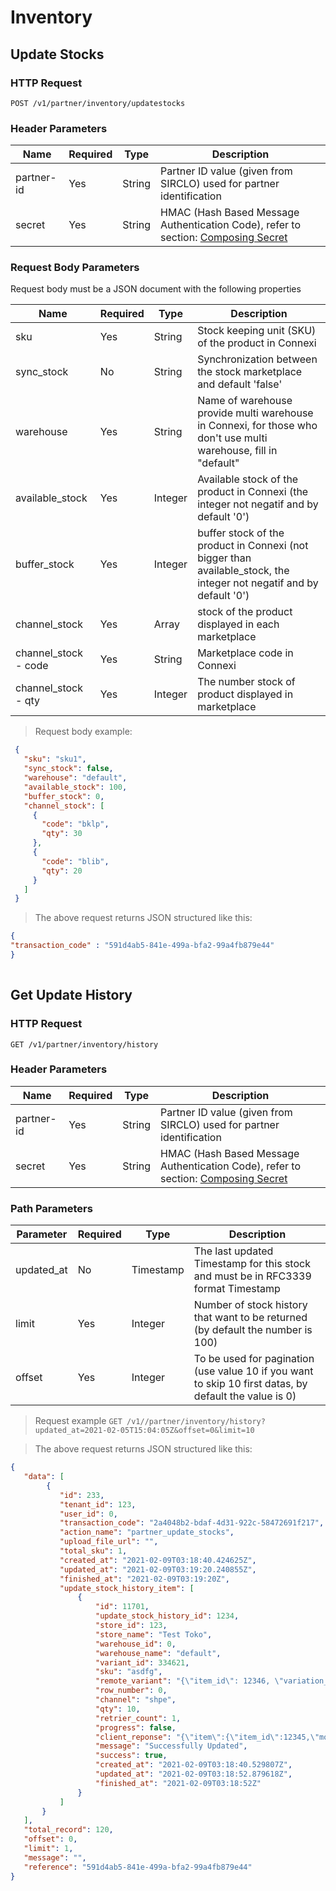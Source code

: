 # Inventory

## Update Stocks

### HTTP Request

`POST /v1/partner/inventory/updatestocks`

### Header Parameters

| Name       | Required | Type   | Description                      |
| ---------- | -------- | ------ | ----------------------------------------------------------------------------------------------------------------- |
| partner-id | Yes      | String | Partner ID value (given from SIRCLO) used for partner identification                                              |
| secret     | Yes      | String | HMAC (Hash Based Message Authentication Code), refer to section: <a href="#composing-secret">Composing Secret</a> |

### Request Body Parameters

Request body must be a JSON document with the following properties

| Name                           | Required | Type   | Description                                   |
| ------------------------------ | -------- | ------ | --------------------------------------------- |
|sku| Yes | String | Stock keeping unit (SKU) of the product in Connexi |
|sync_stock| No | String | Synchronization between the stock marketplace and default 'false' |
|warehouse| Yes | String | Name of warehouse provide multi warehouse in Connexi, for those who don't use multi warehouse, fill in "default"|
|available_stock|Yes | Integer | Available stock of the product in Connexi (the integer not negatif and by default '0')|
|buffer_stock| Yes | Integer | buffer stock of the product in Connexi (not bigger than available_stock, the integer not negatif and by default '0')| 
| channel_stock | Yes | Array | stock of the product displayed in each marketplace|
|channel_stock - code| Yes | String | Marketplace code in Connexi | 
|channel_stock - qty | Yes | Integer | The number stock of product displayed in marketplace | 

> Request body example:

```json
 {
   "sku": "sku1", 
   "sync_stock": false, 
   "warehouse": "default", 
   "available_stock": 100, 
   "buffer_stock": 0, 
   "channel_stock": [ 
     {
       "code": "bklp", 
       "qty": 30 
     },
     {
       "code": "blib",
       "qty": 20
     }
   ]
 }
```

> The above request returns JSON structured like this:

```json
{
"transaction_code" : "591d4ab5-841e-499a-bfa2-99a4fb879e44"
}
 
```

## Get Update History

### HTTP Request

`GET /v1/partner/inventory/history`

### Header Parameters

| Name       | Required | Type   | Description                      |
| ---------- | -------- | ------ | ----------------------------------------------------------------------------------------------------------------- |
| partner-id | Yes      | String | Partner ID value (given from SIRCLO) used for partner identification                                              |
| secret     | Yes      | String | HMAC (Hash Based Message Authentication Code), refer to section: <a href="#composing-secret">Composing Secret</a> |

### Path Parameters

| Parameter | Required | Type    | Description                                                                                            |
| --------- | -------- | ------- | ------------------------------------------------------------------------------------------------------ |
|updated_at | No | Timestamp | The last updated Timestamp for this stock and must be in RFC3339 format Timestamp|
| limit     | Yes      | Integer | Number of stock history that want to be returned (by default the number is 100)                               |
| offset    | Yes      | Integer | To be used for pagination (use value 10 if you want to skip 10 first datas, by default the value is 0) |

> Request example
> `GET /v1//partner/inventory/history?updated_at=2021-02-05T15:04:05Z&offset=0&limit=10`

> The above request returns JSON structured like this: 

```json 
{
   "data": [
        {
           "id": 233,
           "tenant_id": 123, 
           "user_id": 0, 
           "transaction_code": "2a4048b2-bdaf-4d31-922c-58472691f217",
           "action_name": "partner_update_stocks", 
           "upload_file_url": "", 
           "total_sku": 1, 
           "created_at": "2021-02-09T03:18:40.424625Z", 
           "updated_at": "2021-02-09T03:19:20.240855Z", 
           "finished_at": "2021-02-09T03:19:20Z", 
           "update_stock_history_item": [
               {
                   "id": 11701,
                   "update_stock_history_id": 1234,
                   "store_id": 123,  
                   "store_name": "Test Toko", 
                   "warehouse_id": 0,
                   "warehouse_name": "default",
                   "variant_id": 334621, 
                   "sku": "asdfg",
                   "remote_variant": "{\"item_id\": 12346, \"variation_id\": 0}",
                   "row_number": 0, 
                   "channel": "shpe", 
                   "qty": 10,
                   "retrier_count": 1,
                   "progress": false,
                   "client_reponse": "{\"item\":{\"item_id\":12345,\"modified_time\":1612840732}}", 
                   "message": "Successfully Updated",
                   "success": true, 
                   "created_at": "2021-02-09T03:18:40.529807Z",
                   "updated_at": "2021-02-09T03:18:52.879618Z",
                   "finished_at": "2021-02-09T03:18:52Z"
               }
           ]
       }
   ],
   "total_record": 120, 
   "offset": 0,
   "limit": 1,
   "message": "",
   "reference": "591d4ab5-841e-499a-bfa2-99a4fb879e44"
}
```